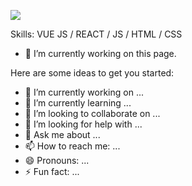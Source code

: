 
![](https://i.ibb.co/s3r4BHC/Black-and-Red-Gradient-Professional-Linked-In-Banner.jpg)


Skills: VUE JS / REACT / JS / HTML / CSS

- 🔭 I’m currently working on this page. 













Here are some ideas to get you started:

- 🔭 I’m currently working on ...
- 🌱 I’m currently learning ...
- 👯 I’m looking to collaborate on ...
- 🤔 I’m looking for help with ...
- 💬 Ask me about ...
- 📫 How to reach me: ...
- 😄 Pronouns: ...
- ⚡ Fun fact: ...

